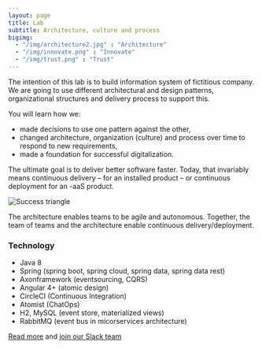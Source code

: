 ```yaml
---
layout: page
title: Lab
subtitle: Architecture, culture and process
bigimg:
  - "/img/architecture2.jpg" : "Architecture"
  - "/img/innovate.png" : "Innovate"
  - "/img/trust.png" : "Trust"
---
```


The intention of this lab is to build information system of fictitious company. We are going to use different architectural and design patterns, organizational structures and delivery process to support this.

You will learn how we:

- made decisions to use one pattern against the other,
- changed architecture, organization (culture) and process over time to respond to new requirements,
- made a foundation for successful digitalization.

The ultimate goal is to deliver better software faster. Today, that invariably means continuous delivery – for an installed product – or continuous deployment for an -aaS product.

![Success triangle](https://github.com/ivans-innovation-lab/ivans-innovation-lab.github.io/raw/master/img/successtriangle.png)

The architecture enables teams to be agile and autonomous. Together, the team of teams and the architecture enable continuous delivery/deployment. 

### Technology

- Java 8
- Spring (spring boot, spring cloud, spring data, spring data rest)
- Axonframework (eventsourcing, CQRS)
- Angular 4+ (atomic design)
- CircleCI (Continuous Integration)
- Atomist (ChatOps)
- H2, MySQL (event store, materialized views)
- RabbitMQ (event bus in micorservices architecture)

[Read more](https://www.gitbook.com/read/book/ivans-innovation-lab/my-company) and [join our Slack team](https://communityinviter.com/apps/idugalic/idugalic)


<div id="CommunityInviter"></div>
<script>
  window.CommunityInviterAsyncInit = function () {
    CommunityInviter.init({
      app_url:'idugalic',
      team_id:'idugalic'
   })
  };

  (function(d, s, id){
    var js, fjs = d.getElementsByTagName(s)[0];
    if (d.getElementById(id)) {return;}
    js = d.createElement(s); js.id = id;
    js.src = "https://communityinviter.com/js/communityinviter.js";
    fjs.parentNode.insertBefore(js, fjs);
  }(document, 'script', 'Community_Inviter'));
</script>

